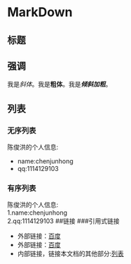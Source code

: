 # MarkDown
## 标题
## 强调
我是*斜体*。我是**粗体**。我是***倾斜加粗***。
##   列表
### 无序列表
陈俊洪的个人信息:  
- name:chenjunhong  
- qq:1114129103
### 有序列表
陈俊洪的个人信息:  
1.name:chenjunhong  
2.qq:1114129103
##链接
###引用式链接
- 外部链接：[百度]
- 外部链接：[百度][baidu]
- 内部链接，链接本文档的其他部分:[列表]
<!---一下是要用到的链接 --->
[百度]:http://www.baidu.com
[baidu]:http://www.baidu.com
[列表]:README.md#列表
